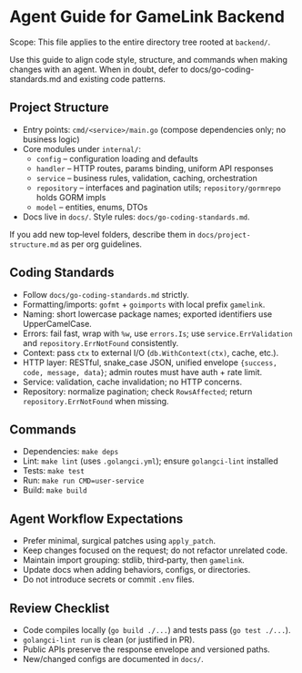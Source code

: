 # Agent Guide for GameLink Backend

Scope: This file applies to the entire directory tree rooted at `backend/`.

Use this guide to align code style, structure, and commands when making changes with an agent. When in doubt, defer to docs/go-coding-standards.md and existing code patterns.

## Project Structure

- Entry points: `cmd/<service>/main.go` (compose dependencies only; no business logic)
- Core modules under `internal/`:
  - `config` – configuration loading and defaults
  - `handler` – HTTP routes, params binding, uniform API responses
  - `service` – business rules, validation, caching, orchestration
  - `repository` – interfaces and pagination utils; `repository/gormrepo` holds GORM impls
  - `model` – entities, enums, DTOs
- Docs live in `docs/`. Style rules: `docs/go-coding-standards.md`.

If you add new top‑level folders, describe them in `docs/project-structure.md` as per org guidelines.

## Coding Standards

- Follow `docs/go-coding-standards.md` strictly.
- Formatting/imports: `gofmt` + `goimports` with local prefix `gamelink`.
- Naming: short lowercase package names; exported identifiers use UpperCamelCase.
- Errors: fail fast, wrap with `%w`, use `errors.Is`; use `service.ErrValidation` and `repository.ErrNotFound` consistently.
- Context: pass `ctx` to external I/O (`db.WithContext(ctx)`, cache, etc.).
- HTTP layer: RESTful, snake_case JSON, unified envelope `{success, code, message, data}`; admin routes must have auth + rate limit.
- Service: validation, cache invalidation; no HTTP concerns.
- Repository: normalize pagination; check `RowsAffected`; return `repository.ErrNotFound` when missing.

## Commands

- Dependencies: `make deps`
- Lint: `make lint` (uses `.golangci.yml`); ensure `golangci-lint` installed
- Tests: `make test`
- Run: `make run CMD=user-service`
- Build: `make build`

## Agent Workflow Expectations

- Prefer minimal, surgical patches using `apply_patch`.
- Keep changes focused on the request; do not refactor unrelated code.
- Maintain import grouping: stdlib, third‑party, then `gamelink`.
- Update docs when adding behaviors, configs, or directories.
- Do not introduce secrets or commit `.env` files.

## Review Checklist

- Code compiles locally (`go build ./...`) and tests pass (`go test ./...`).
- `golangci-lint run` is clean (or justified in PR).
- Public APIs preserve the response envelope and versioned paths.
- New/changed configs are documented in `docs/`.

